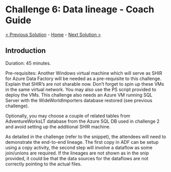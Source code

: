 # Challenge 6: Data lineage - Coach Guide

[< Previous Solution](./Solution5.md) - [Home](./README.md) - [Next Solution >](./Solution7.md)


## Introduction

Duration: 45 minutes.

Pre-requisites: Another Windows virtual machine which will serve as SHIR for Azure Data Factory will be needed as a pre-requisite to this challenge. Explain that SHIR’s are not sharable now. Don’t forget to spin up these VMs in the same virtual network. You may also use the PS script provided to deploy the VMs. This challenge also needs an Azure VM running SQL Server with the WideWorldImporters database restored (see previous challenge).

Optionally, you may choose a couple of related tables from AdventureWorksLT database from the Azure SQL DB used in challenge 2 and avoid setting up the additional SHIR machine.

As detailed in the challenge (refer to the snippet), the attendees will need to demonstrate the end-to-end lineage. The first copy in ADF can be setup using a copy activity, the second step will involve a dataflow as some join/unions are required. If the lineages are not shown as in the snip provided, it could be that the data sources for the dataflows are not correctly pointing to the actual files.
